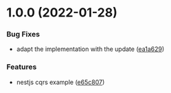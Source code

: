 # 1.0.0 (2022-01-28)


### Bug Fixes

* adapt the implementation with the update ([ea1a629](https://github.com/ngaxavi/nest-cqrs/commit/ea1a62941587fe0277c872c014b3e05a4dd6bf44))


### Features

* nestjs cqrs example ([e65c807](https://github.com/ngaxavi/nest-cqrs/commit/e65c8072833125e4ddfa63097808932d377204ba))
